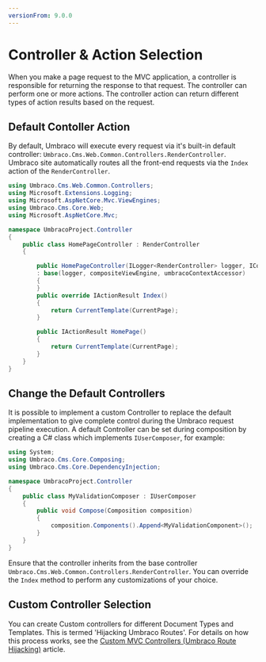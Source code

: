 ```yaml
---
versionFrom: 9.0.0
---
```


# Controller & Action Selection

When you make a page request to the MVC application, a controller is responsible for returning the response to that request. The controller can perform one or more actions. The controller action can return different types of action results based on the request.

## Default Contoller Action

By default, Umbraco will execute every request via it's built-in default controller: `Umbraco.Cms.Web.Common.Controllers.RenderController`. Umbraco site automatically routes all the front-end requests via the `Index` action of the `RenderController`.

```csharp
using Umbraco.Cms.Web.Common.Controllers;
using Microsoft.Extensions.Logging;
using Microsoft.AspNetCore.Mvc.ViewEngines;
using Umbraco.Cms.Core.Web;
using Microsoft.AspNetCore.Mvc;

namespace UmbracoProject.Controller
{
    public class HomePageController : RenderController
    {

        public HomePageController(ILogger<RenderController> logger, ICompositeViewEngine compositeViewEngine, IUmbracoContextAccessor umbracoContextAccessor)
        : base(logger, compositeViewEngine, umbracoContextAccessor)
        {
        }
        public override IActionResult Index()
        {
            return CurrentTemplate(CurrentPage);
        }

        public IActionResult HomePage()
        {
            return CurrentTemplate(CurrentPage);
        }
    }
}

```

## Change the Default Controllers

It is possible to implement a custom Controller to replace the default implementation to give complete control during the Umbraco request pipeline execution. A default Controller can be set during composition by creating a C# class which implements `IUserComposer`, for example:

```csharp
using System;
using Umbraco.Cms.Core.Composing;
using Umbraco.Cms.Core.DependencyInjection;

namespace UmbracoProject.Controller
{
    public class MyValidationComposer : IUserComposer
    {
        public void Compose(Composition composition)
        {
            composition.Components().Append<MyValidationComponent>();
        }
    }
}
```

Ensure that the controller inherits from the base controller `Umbraco.Cms.Web.Common.Controllers.RenderController`. You can override the `Index` method to perform any customizations of your choice.

## Custom Controller Selection

You can create Custom controllers for different Document Types and Templates. This is termed 'Hijacking Umbraco Routes'. For details on how this process works, see the [Custom MVC Controllers (Umbraco Route Hijacking)](../../../Reference/Routing/custom-controllers-v9.md) article.
